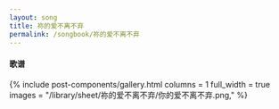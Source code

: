 ```yaml
---
layout: song
title: 祢的爱不离不弃
permalink: /songbook/祢的爱不离不弃
---
```


#### 歌谱

{% include post-components/gallery.html
    columns = 1
    full_width = true
    images = "/library/sheet/祢的爱不离不弃/你的爱不离不弃.png,"
%}
